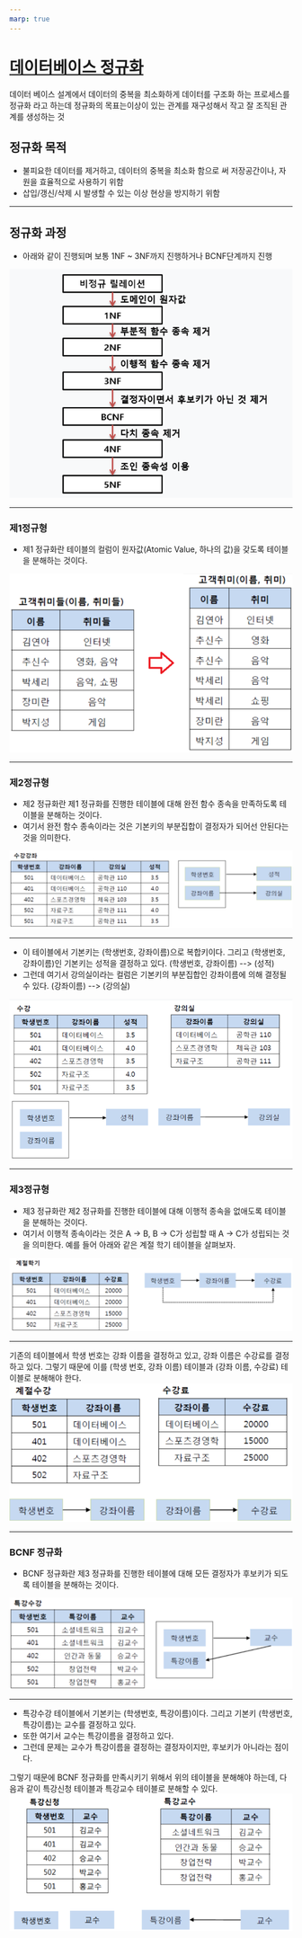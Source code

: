 ```yaml
---
marp: true
---
```

# [데이터베이스 정규화](https://velog.io/@rlrhs11/DB%EB%8D%B0%EC%9D%B4%ED%84%B0%EB%B2%A0%EC%9D%B4%EC%8A%A4%EC%9D%98-%EC%A0%95%EA%B7%9C%ED%99%94%EB%9E%80)
데이터 베이스 설계에서 데이터의 중복을 최소화하게 데이터를 구조화 하는 프로세스를 정규화 라고 하는데 정규화의 목표는이상이 있는 관계를 재구성해서 작고 잘 조직된 관계를 생성하는 것

## 정규화 목적 
- 불피요한 데이터를 제거하고, 데이터의 중복을 최소화 함으로 써 저장공간이나, 자원을 효율적으로 사용하기 위함
- 삽입/갱신/삭제 시 발생할 수 있는 이상 현상을 방지하기 위함
---
## 정규화 과정 
- 아래와 같이 진행되며 보통 1NF ~ 3NF까지 진행하거나 BCNF단계까지 진행

![Alt text](./img/mysql/erd/image.png)

---
### 제1정규형
- 제1 정규화란 테이블의 컬럼이 원자값(Atomic Value, 하나의 값)을 갖도록 테이블을 분해하는 것이다.

![Alt text](./img/mysql/erd/image-1.png)

---
### 제2정규형
- 제2 정규화란 제1 정규화를 진행한 테이블에 대해 완전 함수 종속을 만족하도록 테이블을 분해하는 것이다.    
- 여기서 완전 함수 종속이라는 것은 기본키의 부분집합이 결정자가 되어선 안된다는 것을 의미한다.

![Alt text](./img/mysql/erd/image-2.png)

---
- 이 테이블에서 기본키는 (학생번호, 강좌이름)으로 복합키이다. 그리고 (학생번호, 강좌이름)인 기본키는 성적을 결정하고 있다. (학생번호, 강좌이름) --> (성적)
- 그런데 여기서 강의실이라는 컬럼은 기본키의 부분집합인 강좌이름에 의해 결정될 수 있다. (강좌이름) --> (강의실)

![Alt text](./img/mysql/erd/image-4.png)

---
### 제3정규형
- 제3 정규화란 제2 정규화를 진행한 테이블에 대해 이행적 종속을 없애도록 테이블을 분해하는 것이다.     
- 여기서 이행적 종속이라는 것은 A -> B, B -> C가 성립할 때 A -> C가 성립되는 것을 의미한다.
예를 들어 아래와 같은 계절 학기 테이블을 살펴보자.

![Alt text](./img/mysql/erd/image-5.png)

---
기존의 테이블에서 학생 번호는 강좌 이름을 결정하고 있고, 강좌 이름은 수강료를 결정하고 있다. 그렇기 때문에 이를 (학생 번호, 강좌 이름) 테이블과 (강좌 이름, 수강료) 테이블로 분해해야 한다.
![Alt text](./img/mysql/erd/image-6.png)

---
### BCNF 정규화
- BCNF 정규화란 제3 정규화를 진행한 테이블에 대해 모든 결정자가 후보키가 되도록 테이블을 분해하는 것이다.

![Alt text](./img/mysql/erd/image-7.png)

---
- 특강수강 테이블에서 기본키는 (학생번호, 특강이름)이다. 그리고 기본키 (학생번호, 특강이름)는 교수를 결정하고 있다.
- 또한 여기서 교수는 특강이름을 결정하고 있다.
- 그런데 문제는 교수가 특강이름을 결정하는 결정자이지만, 후보키가 아니라는 점이다.

그렇기 때문에 BCNF 정규화를 만족시키기 위해서 위의 테이블을 분해해야 하는데, 다음과 같이 특강신청 테이블과 특강교수 테이블로 분해할 수 있다.
![Alt text](./img/mysql/erd/image-8.png)


